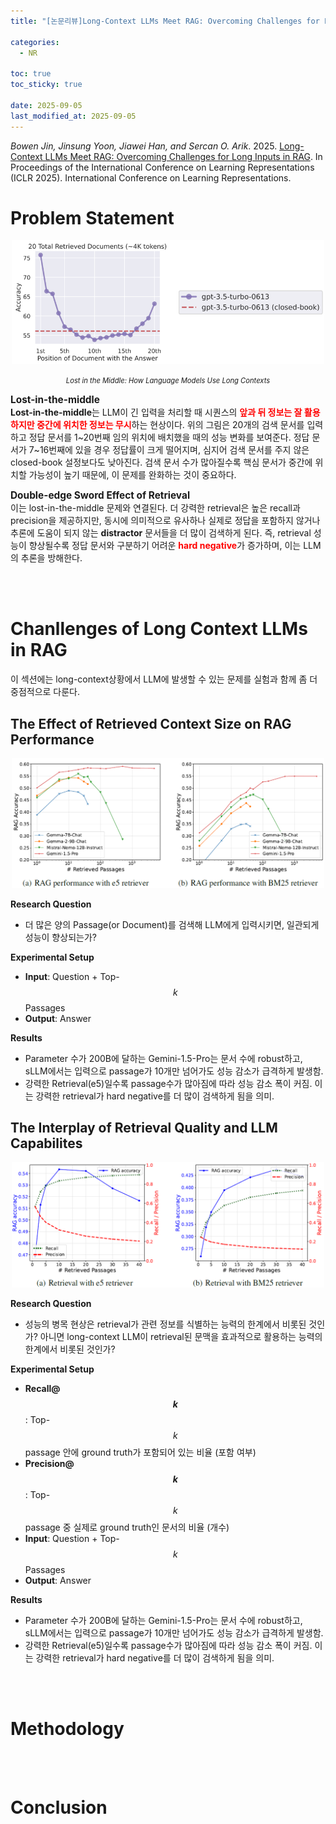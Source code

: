 ```yaml
---
title: "[논문리뷰]Long-Context LLMs Meet RAG: Overcoming Challenges for Long Inputs in RAG"

categories: 
  - NR
  
toc: true
toc_sticky: true

date: 2025-09-05
last_modified_at: 2025-09-05
---
```

*Bowen Jin, Jinsung Yoon, Jiawei Han, and Sercan O. Arik*. 2025. [Long-Context LLMs Meet RAG: Overcoming Challenges for Long Inputs in RAG](https://arxiv.org/abs/2410.05983). In Proceedings of the International Conference on Learning Representations (ICLR 2025). International Conference on Learning Representations.

# Problem Statement
<p align="center">
<img width="500" alt="1" src="https://github.com/meaningful96/Blogging/blob/main/Paper_Review/%5B2025.09.02%5DLongContext/figure2.png?raw=true">
</p>
<center><span style="font-size:80%"><em>Lost in the Middle: How Language Models Use Long Contexts</em></span></center>

<span style="font-size:110%">**Lost-in-the-middle**</span>    
**Lost-in-the-middle**는 LLM이 긴 입력을 처리할 때 시퀀스의 <span style="color:red">**앞과 뒤 정보는 잘 활용하지만 중간에 위치한 정보는 무시**</span>하는 현상이다. 위의 그림은 20개의 검색 문서를 입력하고 정답 문서를 1~20번째 임의 위치에 배치했을 때의 성능 변화를 보여준다. 정답 문서가 7~16번째에 있을 경우 정답률이 크게 떨어지며, 심지어 검색 문서를 주지 않은 closed-book 설정보다도 낮아진다. 검색 문서 수가 많아질수록 핵심 문서가 중간에 위치할 가능성이 높기 때문에, 이 문제를 완화하는 것이 중요하다.

<span style="font-size:110%">**Double-edge Sword Effect of Retrieval**</span>  
이는 lost-in-the-middle 문제와 연결된다. 더 강력한 retrieval은 높은 recall과 precision을 제공하지만, 동시에 의미적으로 유사하나 실제로 정답을 포함하지 않거나 추론에 도움이 되지 않는 **distractor** 문서들을 더 많이 검색하게 된다. 즉, retrieval 성능이 향상될수록 정답 문서와 구분하기 어려운 <span style="color:red">**hard negative**</span>가 증가하며, 이는 LLM의 추론을 방해한다.

<br/>
<br/>

# Chanllenges of Long Context LLMs in RAG
이 섹션에는 long-context상황에서 LLM에 발생할 수 있는 문제를 실험과 함께 좀 더 중점적으로 다룬다.

## The Effect of Retrieved Context Size on RAG Performance
<p align="center">
<img width="500" alt="1" src="https://github.com/meaningful96/Blogging/blob/main/Paper_Review/%5B2025.09.02%5DLongContext/figure3.png?raw=true">
</p>

**Research Question**  
- 더 많은 양의 Passage(or Document)를 검색해 LLM에게 입력시키면, 일관되게 성능이 향상되는가?

**Experimental Setup**  
- **Input**: Question + Top-$$k$$ Passages
- **Output**: Answer

**Results**  
- Parameter 수가 200B에 달하는 Gemini-1.5-Pro는 문서 수에 robust하고, sLLM에서는 입력으로 passage가 10개만 넘어가도 성능 감소가 급격하게 발생함.
- 강력한 Retrieval(e5)일수록 passage수가 많아짐에 따라 성능 감소 폭이 커짐. 이는 강력한 retrieval가 hard negative를 더 많이 검색하게 됨을 의미.

## The Interplay of Retrieval Quality and LLM Capabilites
<p align="center">
<img width="500" alt="1" src="https://github.com/meaningful96/Blogging/blob/main/Paper_Review/%5B2025.09.02%5DLongContext/figure4.png?raw=true">
</p>

**Research Question**  
- 성능의 병목 현상은 retrieval가 관련 정보를 식별하는 능력의 한계에서 비롯된 것인가? 아니면 long-context LLM이 retrieval된 문맥을 효과적으로 활용하는 능력의 한계에서 비롯된 것인가?

**Experimental Setup**  
- **Recall@$$k$$**: Top-$$k$$ passage 안에 ground truth가 포함되어 있는 비율 (포함 여부)
- **Precision@$$k$$**: Top-$$k$$ passage 중 실제로 ground truth인 문서의 비율 (개수)
- **Input**: Question + Top-$$k$$ Passages
- **Output**: Answer

**Results**  
- Parameter 수가 200B에 달하는 Gemini-1.5-Pro는 문서 수에 robust하고, sLLM에서는 입력으로 passage가 10개만 넘어가도 성능 감소가 급격하게 발생함.
- 강력한 Retrieval(e5)일수록 passage수가 많아짐에 따라 성능 감소 폭이 커짐. 이는 강력한 retrieval가 hard negative를 더 많이 검색하게 됨을 의미.



<br/>
<br/>

# Methodology


<br/>
<br/>

# Conclusion
